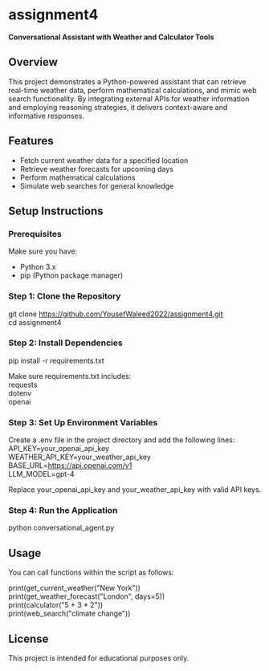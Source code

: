# assignment4  
**Conversational Assistant with Weather and Calculator Tools**

## Overview  
This project demonstrates a Python-powered assistant that can retrieve real-time weather data, perform mathematical calculations, and mimic web search functionality. By integrating external APIs for weather information and employing reasoning strategies, it delivers context-aware and informative responses.

## Features  
- Fetch current weather data for a specified location  
- Retrieve weather forecasts for upcoming days  
- Perform mathematical calculations  
- Simulate web searches for general knowledge  

## Setup Instructions  

### Prerequisites  
Make sure you have:  
- Python 3.x  
- pip (Python package manager)

### Step 1: Clone the Repository  
git clone https://github.com/YousefWaleed2022/assignment4.git  
cd assignment4  

### Step 2: Install Dependencies  
pip install -r requirements.txt  

Make sure requirements.txt includes:  
requests  
dotenv  
openai  

### Step 3: Set Up Environment Variables  
Create a .env file in the project directory and add the following lines:  
API_KEY=your_openai_api_key  
WEATHER_API_KEY=your_weather_api_key  
BASE_URL=https://api.openai.com/v1  
LLM_MODEL=gpt-4  

Replace your_openai_api_key and your_weather_api_key with valid API keys.

### Step 4: Run the Application  
python conversational_agent.py  

## Usage  
You can call functions within the script as follows:  

print(get_current_weather("New York"))  
print(get_weather_forecast("London", days=5))  
print(calculator("5 + 3 * 2"))  
print(web_search("climate change"))  

## License  
This project is intended for educational purposes only.
